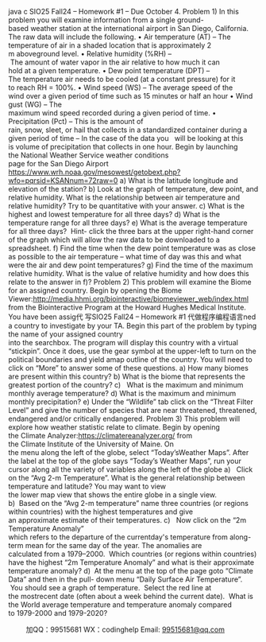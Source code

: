 java c
SIO25 Fall24 – Homework #1 – Due October 4.
Problem 1)
In this problem you will examine information from a single ground-based weather station at the international airport in San Diego, California. The raw data will include the following.
• Air temperature (AT) – The temperature of air in a shaded location that is approximately 2 m aboveground level.
• Relative humidity (%RH) – The amount of water vapor in the air relative to how much it can hold at a given temperature.
• Dew point temperature (DPT) – The temperature air needs to be cooled (at a constant pressure) for it to reach RH = 100%.
• Wind speed (WS) – The average speed of the wind over a given period of time such as 15 minutes or half an hour
• Wind gust (WG) – The maximum wind speed recorded during a given period of time.
• Precipitation (Pct) – This is the amount of rain, snow, sleet, or hail that collects in a standardized container during a given period of time – In the case of the data you   will be looking at this is volume of precipitation that collects in one hour.
Begin by launching the National Weather Service weather conditions page for the San Diego Airport
https://www.wrh.noaa.gov/mesowest/getobext.php?wfo=pqrsid=KSANnum=72raw=0
a) What is the latitude longitude and elevation of the station?
b) Look at the graph of temperature, dew point, and relative humidity. What is the
relationship between air temperature and relative humidity? Try to be quantitative with your answer.
c) What is the highest and lowest temperature for all three days?
d) What is the temperature range for all three days?
e) What is the average temperature for all three days?  Hint- click the three bars at the upper right-hand corner of the graph which will allow the raw data to be downloaded to a spreadsheet.
f) Find the time when the dew point temperature was as close as possible to the air temperature – what time of day was this and what were the air and dew point temperatures?
g) Find the time of the maximum relative humidity. What is the value of relative humidity and how does this relate to the answer in f)?
Problem 2)
This problem will examine the Biome for an assigned country. Begin by opening the Biome Viewer:http://media.hhmi.org/biointeractive/biomeviewer_web/index.html from the Biointeractive Program at the Howard Hughes Medical Institute.
You have been assig代 写SIO25 Fall24 – Homework #1
代做程序编程语言ned a country to investigate by your TA. Begin this part of the problem by typing the name of your assigned country into the searchbox. The program will display this country with a virtual “stickpin”. Once it does, use the gear symbol at the upper-left to turn on the political boundaries and yield amap outline of the country. You will need to click on “More” to answer some of these questions.
a) How many biomes are present within this country?
b) What is the biome that represents the greatest portion of the country?
c)   What is the maximum and minimum monthly average temperature?
d) What is the maximum and minimum monthly precipitation?
e) Under the “Wildlife” tab click on the “Threat Filter Level” and give the number of species that are near threatened, threatened, endangered and/or critically endangered.
Problem 3)
This problem will explore how weather statistic relate to climate.
Begin by opening the Climate Analyzer:https://climatereanalyzer.org/
from the Climate Institute of the University of Maine. On the menu along the left of the
globe, select “Today’sWeather Maps”. After the label at the top of the globe says “Today’s
Weather Maps”, run your cursor along all the variety of variables along the left of the globe
a)   Click on the “Avg 2-m Temperature”. What is the general relationship between temperature and latitude? You may want to view the lower map view that shows the entire globe in a single view.
b)  Based on the “Avg 2-m temperature” name three countries (or regions within countries) with the highest temperatures and give an approximate estimate of their temperatures.
c)   Now click on the “2m Temperature Anomaly” which refers to the departure of the currentday's temperature from along-term mean for the same day of the year. The anomalies are calculated from a 1979–2000.  Which countries (or regions within countries) have the highest “2m Temperature Anomaly” and what is their approximate temperature anomaly?
d)  At the menu at the top of the page goto “Climate Data” and then in the pull- down menu “Daily Surface Air Temperature”.  You should see a graph of temperature.  Select the red line at the mostrecent date (often about a week behind the current date).  What is the World average temperature and temperature anomaly compared to 1979-2000 and 1979-2020?





         
加QQ：99515681  WX：codinghelp  Email: 99515681@qq.com
